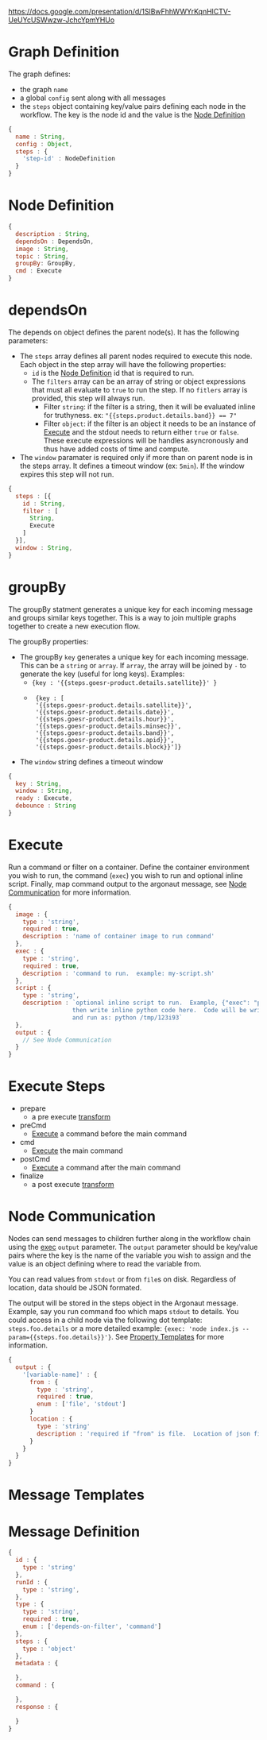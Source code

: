 
https://docs.google.com/presentation/d/1SlBwFhhWWYrKqnHlCTV-UeUYcUSWwzw-JchcYpmYHUo

# Graph Definition

The graph defines:
 - the graph `name`
 - a global `config` sent along with all messages
 - the `steps` object containing key/value pairs defining each node in the workflow.  The key is the node id and the value is the [Node Definition](#node-definition)

```js
{
  name : String,
  config : Object,
  steps : {
    'step-id' : NodeDefinition
  }
}
```

# Node Definition

```js
{
  description : String,
  dependsOn : DependsOn,
  image : String,
  topic : String,
  groupBy: GroupBy,
  cmd : Execute
}
```

# dependsOn

The depends on object defines the parent node(s).  It has the following parameters:
 - The `steps` array defines all parent nodes required to execute this node. Each object in the step array will have the following properties:
   - `id` is the [Node Definition](#node-definition) id that is required to run.
   - The `filters` array can be an array of string or object expressions that must all evaluate to `true` to run the step.  If no `fitlers` array is provided, this step will always run.
     - Filter `string`: if the filter is a string, then it will be evaluated inline for truthyness. ex: `"{{steps.product.details.band}} == 7"`
     - Filter `object`: if the filter is an object it needs to be an instance of [Execute](#execute) and the stdout needs to return either `true` or `false`. These execute expressions will be handles asyncronously and thus have added costs of time and compute.
 - The `window` paramater is required only if more than on parent node is in the steps array.  It defines a timeout window (ex: `5min`).  If the window expires this step will not run.

```js
{
  steps : [{
    id : String,
    filter : [
      String,
      Execute
    ]
  }],
  window : String,
}
```

# groupBy

The groupBy statment generates a unique key for each incoming message and groups similar keys together. This is a way to join multiple graphs together to create a new execution flow. 

The groupBy properties:
 - The groupBy `key` generates a unique key for each incoming message.  This can be a `string` or `array`.  If `array`, the array will be joined by `-` to generate the key (useful for long keys).  Examples:
   -  `{key : '{{steps.goesr-product.details.satellite}}' }`
   - ```
      {key : [
      '{{steps.goesr-product.details.satellite}}',
      '{{steps.goesr-product.details.date}}',
      '{{steps.goesr-product.details.hour}}',
      '{{steps.goesr-product.details.minsec}}',
      '{{steps.goesr-product.details.band}}',
      '{{steps.goesr-product.details.apid}}',
      '{{steps.goesr-product.details.block}}']}
      ```
 - The `window` string defines a timeout window

```js
{
  key : String,
  window : String,
  ready : Execute,
  debounce : String
}
```


# Execute

Run a command or filter on a container.  Define the container environment you wish to run, the 
command (`exec`) you wish to run and optional inline script.  Finally, map command output 
to the argonaut message, see [Node Communication](#node-communication) for more information.

```js
{
  image : {
    type : 'string',
    required : true,
    description : 'name of container image to run command'
  },
  exec : {
    type : 'string',
    required : true,
    description : 'command to run.  example: my-script.sh'
  },
  script : {
    type : 'string',
    description : `optional inline script to run.  Example, {"exec": "python"}
                  then write inline python code here.  Code will be written to temp file
                  and run as: python /tmp/123i93`
  },
  output : {
    // See Node Communication
  }
}
```

# Execute Steps

 - prepare
   - a pre execute [transform](#transform)
 - preCmd
   - [Execute](#execute) a command before the main command 
 - cmd
   - [Execute](#execute) the main command 
 - postCmd
   - [Execute](#execute) a command after the main command 
 - finalize
   - a post execute [transform](#transform)

# Node Communication

Nodes can send messages to children further along in the workflow chain using the [exec](#execute)
`output` parameter.  The `output` parameter should be key/value pairs where the key is the name
of the variable you wish to assign and the value is an object defining where to read the variable
from.  

You can read values from `stdout` or from `file`s on disk.  Regardless of location, data
should be JSON formated.

The output will be stored in the steps object in the Argonaut message.  Example, say you run
command foo which maps `stdout` to details. You could access in a child node via the following
dot template: `steps.foo.details` or a more detailed example: `{exec: 'node index.js --param={{steps.foo.details}}'}`.
See [Property Templates](#property-templates) for more information.

```js
{
  output : {
    '[variable-name]' : {
      from : {
        type : 'string',
        required : true,
        enum : ['file', 'stdout']
      }
      location : {
        type : 'string'
        description : 'required if "from" is file.  Location of json file on disk' 
      }
    } 
  }
}
```

# Message Templates

# Message Definition

```js
{
  id : {
    type : 'string'
  },
  runId : {
    type : 'string',
  },
  type : {
    type : 'string',
    required : true,
    enum : ['depends-on-filter', 'command']
  },
  steps : {
    type : 'object'
  },
  metadata : {

  },
  command : {

  },
  response : {

  }
}
```